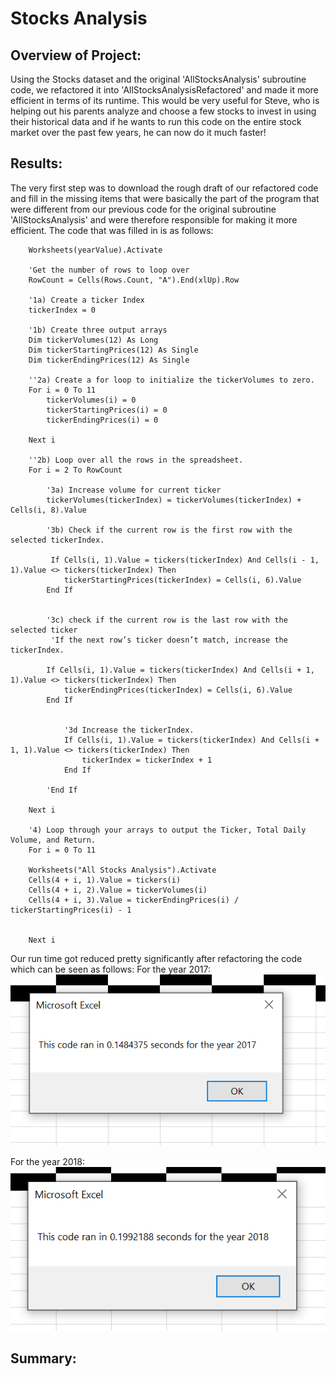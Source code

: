 # Stocks Analysis

## Overview of Project:
Using the Stocks dataset and the original 'AllStocksAnalysis' subroutine code, we refactored it into 'AllStocksAnalysisRefactored' and made it more efficient in terms of its runtime. This would be very useful for Steve, who is helping out his parents analyze and choose a few stocks to invest in using their historical data and if he wants to run this code on the entire stock market over the past few years, he can now do it much faster! 

## Results:
The very first step was to download the rough draft of our refactored code and fill in the missing items that were basically the part of the program that were different from our previous code for the original subroutine 'AllStocksAnalysis' and were therefore responsible for making it more efficient. The code that was filled in is as follows:
```'Activate data worksheet
    Worksheets(yearValue).Activate
    
    'Get the number of rows to loop over
    RowCount = Cells(Rows.Count, "A").End(xlUp).Row
    
    '1a) Create a ticker Index
    tickerIndex = 0 

    '1b) Create three output arrays   
    Dim tickerVolumes(12) As Long  
    Dim tickerStartingPrices(12) As Single
    Dim tickerEndingPrices(12) As Single  
    
    ''2a) Create a for loop to initialize the tickerVolumes to zero. 
    For i = 0 To 11
        tickerVolumes(i) = 0
        tickerStartingPrices(i) = 0
        tickerEndingPrices(i) = 0
    
    Next i 
        
    ''2b) Loop over all the rows in the spreadsheet. 
    For i = 2 To RowCount
    
        '3a) Increase volume for current ticker
        tickerVolumes(tickerIndex) = tickerVolumes(tickerIndex) + Cells(i, 8).Value
        
        '3b) Check if the current row is the first row with the selected tickerIndex.
        
         If Cells(i, 1).Value = tickers(tickerIndex) And Cells(i - 1, 1).Value <> tickers(tickerIndex) Then 
            tickerStartingPrices(tickerIndex) = Cells(i, 6).Value 
        End If 
            
        
        '3c) check if the current row is the last row with the selected ticker
         'If the next row’s ticker doesn’t match, increase the tickerIndex.
        
        If Cells(i, 1).Value = tickers(tickerIndex) And Cells(i + 1, 1).Value <> tickers(tickerIndex) Then
            tickerEndingPrices(tickerIndex) = Cells(i, 6).Value
        End If 
            

            '3d Increase the tickerIndex. 
            If Cells(i, 1).Value = tickers(tickerIndex) And Cells(i + 1, 1).Value <> tickers(tickerIndex) Then
                tickerIndex = tickerIndex + 1 
            End If  
            
        'End If
    
    Next i
    
    '4) Loop through your arrays to output the Ticker, Total Daily Volume, and Return.
    For i = 0 To 11
    
    Worksheets("All Stocks Analysis").Activate
    Cells(4 + i, 1).Value = tickers(i)
    Cells(4 + i, 2).Value = tickerVolumes(i)
    Cells(4 + i, 3).Value = tickerEndingPrices(i) / tickerStartingPrices(i) - 1
        
        
    Next i
```
Our run time got reduced pretty significantly after refactoring the code which can be seen as follows:
For the year 2017:
![](Images/VBA_Challenge_2017.png)

For the year 2018:
![](Images/VBA_Challenge_2018.png)

## Summary:


